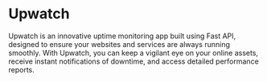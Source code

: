 # Upwatch
Upwatch is an innovative uptime monitoring app built using Fast API, designed to ensure your websites and services are always running smoothly. With Upwatch, you can keep a vigilant eye on your online assets, receive instant notifications of downtime, and access detailed performance reports.
